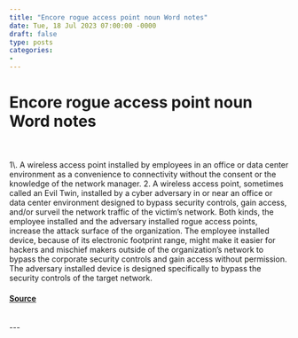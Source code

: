 ```yaml
---
title: "Encore rogue access point noun Word notes"
date: Tue, 18 Jul 2023 07:00:00 -0000
draft: false
type: posts
categories: 
- 
---
```

# Encore rogue access point noun Word notes

<br/>

<br/>
1\. A wireless access point installed by employees in an office or data center environment as a convenience to connectivity without the consent or the knowledge of the network manager. 2. A wireless access point, sometimes called an Evil Twin, installed by a cyber adversary in or near an office or data center environment designed to bypass security controls, gain access, and/or surveil the network traffic of the victim’s network. Both kinds, the employee installed and the adversary installed rogue access points, increase the attack surface of the organization. The employee installed device, because of its electronic footprint range, might make it easier for hackers and mischief makers outside of the organization’s network to bypass the corporate security controls and gain access without permission. The adversary installed device is designed specifically to bypass the security controls of the target network.

#### [Source](https://thecyberwire.com/podcasts/word-notes/10/notes)

<br/>
---
